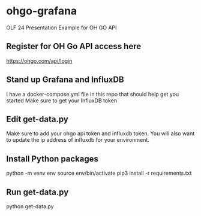 # ohgo-grafana
OLF 24 Presentation Example for OH GO API


## Register for OH Go API access here
https://ohgo.com/api/login

## Stand up Grafana and InfluxDB
I have a docker-compose.yml file in this repo that should help get you started
Make sure to get your InfluxDB token

## Edit get-data.py
Make sure to add your ohgo api token and influxdb token.
You will also want to update the ip address of influxdb for your environment.

## Install Python packages
python -m venv env
source env/bin/activate
pip3 install -r requirements.txt

## Run get-data.py
python get-data.py
